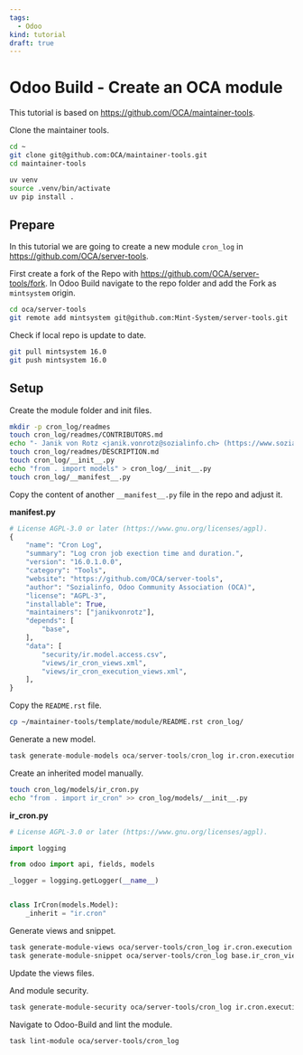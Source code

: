 ```yaml
---
tags:
  - Odoo
kind: tutorial
draft: true
---
```

# Odoo Build - Create an OCA module

This tutorial is based on <https://github.com/OCA/maintainer-tools>.

Clone the maintainer tools.

```bash
cd ~
git clone git@github.com:OCA/maintainer-tools.git
cd maintainer-tools
```

```bash
uv venv
source .venv/bin/activate
uv pip install .
```

## Prepare

In this tutorial we are going to create a new module `cron_log` in <https://github.com/OCA/server-tools>.

First create a fork of the Repo with <https://github.com/OCA/server-tools/fork>. In Odoo Build navigate to the repo folder and add the Fork as `mintsystem` origin.

```bash
cd oca/server-tools
git remote add mintsystem git@github.com:Mint-System/server-tools.git
```

Check if local repo is update to date.

```bash
git pull mintsystem 16.0
git push mintsystem 16.0
```

## Setup

Create the module folder and init files.

```bash
mkdir -p cron_log/readmes
touch cron_log/readmes/CONTRIBUTORS.md
echo "- Janik von Rotz <janik.vonrotz@sozialinfo.ch> (https://www.sozialinfo.ch/)" > cron_log/readmes/CONTRIBUTORS.md
touch cron_log/readmes/DESCRIPTION.md
touch cron_log/__init__.py
echo "from . import models" > cron_log/__init__.py
touch cron_log/__manifest__.py
```

Copy the content of another `__manifest__.py` file in the repo and adjust it.

**__manifest__.py**

```python
# License AGPL-3.0 or later (https://www.gnu.org/licenses/agpl).
{
    "name": "Cron Log",
    "summary": "Log cron job exection time and duration.",
    "version": "16.0.1.0.0",
    "category": "Tools",
    "website": "https://github.com/OCA/server-tools",
    "author": "Sozialinfo, Odoo Community Association (OCA)",
    "license": "AGPL-3",
    "installable": True,
    "maintainers": ["janikvonrotz"],
    "depends": [
        "base",
    ],
    "data": [
        "security/ir.model.access.csv",
        "views/ir_cron_views.xml",
        "views/ir_cron_execution_views.xml",
    ],
}
```

Copy the `README.rst` file.

```bash
cp ~/maintainer-tools/template/module/README.rst cron_log/
```

Generate a new model.

```python
task generate-module-models oca/server-tools/cron_log ir.cron.execution
```

Create an inherited model manually.

```bash
touch cron_log/models/ir_cron.py
echo "from . import ir_cron" >> cron_log/models/__init__.py
```

**ir_cron.py**

```python
# License AGPL-3.0 or later (https://www.gnu.org/licenses/agpl).

import logging

from odoo import api, fields, models

_logger = logging.getLogger(__name__)


class IrCron(models.Model):
    _inherit = "ir.cron"
```

Generate views and snippet.

```bash
task generate-module-views oca/server-tools/cron_log ir.cron.execution
task generate-module-snippet oca/server-tools/cron_log base.ir_cron_view_form
```

Update the views files.

And module security.

```bash
task generate-module-security oca/server-tools/cron_log ir.cron.execution
```

Navigate to Odoo-Build and lint the module.

```bash
task lint-module oca/server-tools/cron_log
```